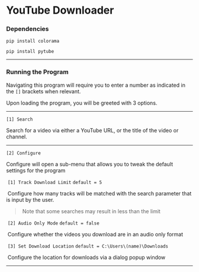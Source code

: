 # YouTube Downloader

### Dependencies

`pip install colorama`

`pip install pytube`

---

### Running the Program

Navigating this program will require you to enter a number as indicated in the `[]` brackets when relevant.

Upon loading the program, you will be greeted with 3 options.

---

`[1] Search`

Search for a video via either a YouTube URL, or the title of the video or channel.

---

`[2] Configure`

Configure will open a sub-menu that allows you to tweak the default settings for the program 

​	`[1] Track Download Limit` 		`default = 5`

​	Configure how many tracks will be matched with the search parameter that is input by the user.

> ​			Note that some searches may result in less than the limit

​	`[2] Audio Only Mode` 		`default = false`

​	Configure whether the videos you download are in an audio only format

​	`[3] Set Download Location`		`default = C:\Users\(name)\Downloads`

​	Configure the location for downloads via a dialog popup window

---

